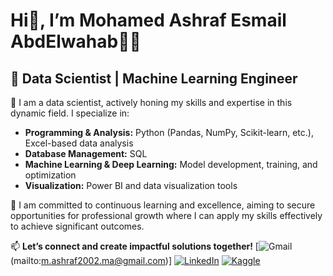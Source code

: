 # Hi👋, I’m Mohamed Ashraf Esmail AbdElwahab👨‍💻

## 💼 Data Scientist | Machine Learning Engineer  

🌟 I am a data scientist, actively honing my skills and expertise in this dynamic field. I specialize in:  
- **Programming & Analysis:** Python (Pandas, NumPy, Scikit-learn, etc.), Excel-based data analysis  
- **Database Management:** SQL  
- **Machine Learning & Deep Learning:** Model development, training, and optimization  
- **Visualization:** Power BI and data visualization tools  

🎯 I am committed to continuous learning and excellence, aiming to secure opportunities for professional growth where I can apply my skills effectively to achieve significant outcomes.  

📫 **Let’s connect and create impactful solutions together!**
[![Gmail](https://images.app.goo.gl/e6DsN1JLDYdzxcq18)(mailto:m.ashraf2002.ma@gmail.com)]
[![LinkedIn](https://img.icons8.com/fluent/48/000000/linkedin.png)](http://www.linkedin.com/in/mohamed-ashraf-a51002265) [![Kaggle](https://www.kaggle.com/static/images/site-logo.png)](https://www.kaggle.com/mohamedashraf1012)
